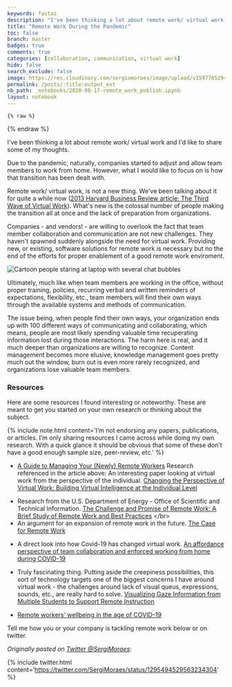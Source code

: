 ```yaml
---
keywords: fastai
description: "I've been thinking a lot about remote work/ virtual work and I'd like to share some of my thoughts."
title: "Remote Work During the Pandemic"
toc: false
branch: master
badges: true
comments: true
categories: [collaboration, communication, virtual work]
hide: false
search_exclude: false
image: https://res.cloudinary.com/sergiomoraes/image/upload/v1597785294/sergiomoraesblog/remote_work_thumbnail_hhaft9.jpg
permalink: /posts/:title:output_ext
nb_path: _notebooks/2020-08-17-remote_work_publish.ipynb
layout: notebook
---
```


<!--
#################################################
### THIS FILE WAS AUTOGENERATED! DO NOT EDIT! ###
#################################################
# file to edit: _notebooks/2020-08-17-remote_work_publish.ipynb
-->

<div class="container" id="notebook-container">
        
    {% raw %}
    
<div class="cell border-box-sizing code_cell rendered">

</div>
    {% endraw %}

<div class="cell border-box-sizing text_cell rendered"><div class="inner_cell">
<div class="text_cell_render border-box-sizing rendered_html">
<p>I've been thinking a lot about remote work/ virtual work and I'd like to share some of my thoughts.</p>
<p>Due to the pandemic, naturally, companies started to adjust and allow team members to work from home. However, what I would like to focus on is how that transition has been dealt with.</p>
<p>Remote work/ virtual work, is not a new thing. We've been talking about it for quite a while now (<a href="https://hbr.org/2013/01/the-third-wave-of-virtual-work" title="The Third Wave of Virtual Work by Tammy Johns and Lynda Gratton">2013 Harvard Business Review article: The Third Wave of Virtual Work</a>). What's new is the colossal number of people making the transition all at once and the lack of preparation from organizations.</p>
<p>Companies - and vendors! - are willing to overlook the fact that team member collaboration and communication are not new challenges. They haven't spawned suddenly alongside the need for virtual work. Providing new, or existing, software solutions for remote work is necessary but no the end of the efforts for proper enablement of a good remote work enviroment.</p>
<p><img src="https://res.cloudinary.com/sergiomoraes/image/upload/v1597788302/sergiomoraesblog/remote_work_comm_options_a4uukl.jpg" alt="Cartoon people staring at laptop with several chat bubbles"></p>
<p>Ultimately, much like when team members are working in the office, without proper training, policies, recurring verbal and written reminders of expectations, flexibility, etc., team members will find their own ways through the available systems and methods of communication.</p>
<p>The issue being, when people find their own ways, your organization ends up with 100 different ways of communicating and collaborating, which means, people are most likely spending valuable time recuperating information lost during those interactions.
The harm here is real, and it much deeper than organizations are willing to recognize. Content management becomes more elusive, knowledge management goes pretty much out the window, burn out is even more rarely recognized, and organizations lose valuable team members.</p>

</div>
</div>
</div>
<div class="cell border-box-sizing text_cell rendered"><div class="inner_cell">
<div class="text_cell_render border-box-sizing rendered_html">
<h3 id="Resources">Resources<a class="anchor-link" href="#Resources"> </a></h3><p>Here are some resources I found interesting or noteworthy. These are meant to get you started on your own research or thinking about the subject.</p>

</div>
</div>
</div>
<div class="cell border-box-sizing text_cell rendered"><div class="inner_cell">
<div class="text_cell_render border-box-sizing rendered_html">
<p>{% include note.html content='I&#8217;m not endorsing any papers, publications, or articles. I&#8217;m only sharing resources I came across while doing my own research. With a quick glance it should be obvious that some of these don&#8217;t have a good enough sample size, peer-review, etc.' %}</p>

</div>
</div>
</div>
<div class="cell border-box-sizing text_cell rendered"><div class="inner_cell">
<div class="text_cell_render border-box-sizing rendered_html">
<ul>
<li><a href="https://hbr.org/2020/03/a-guide-to-managing-your-newly-remote-workers">A Guide to Managing Your (Newly) Remote Workers</a>
Research referenced in the article above:
An interesting paper looking at virtual work from the perspective of the individual.
<a href="https://www.academia.edu/33575597/CHANGING_THE_PERSPECTIVE_OF_VIRTUAL_WORK_BUILDING_VIRTUAL_INTELLIGENCE_AT_THE_INDIVIDUAL_LEVEL?source=swp_share">Changing the Perspective of Virtual Work: Building Virtual Intelligence at the Individual Level</a></li>
</ul>
<ul>
<li>Research from the U.S. Department of Energy - Office of Scientific and Technical Information. <a href="https://www.osti.gov/biblio/1487022">The Challenge and Promise of Remote Work: A Brief Study of Remote Work and Best Practices</a>
&lt;/br&gt;</li>
<li>An argument for an expansion of remote work in the future. <a href="https://lib.dr.iastate.edu/econ_workingpapers/102/">The Case for Remote Work</a></li>
</ul>
<ul>
<li>A direct look into how Covid-19 has changed virtual work. <a href="https://www.tandfonline.com/doi/full/10.1080/0960085X.2020.1800417">An affordance perspective of team collaboration and enforced working from home during COVID-19</a></li>
</ul>
<ul>
<li>Truly fascinating thing. Putting aside the creepiness possibilities, this sort of technology targets one of the biggest concerns I have around virtual work - the challenges around lack of visual queus, expressions, sounds, etc., are really hard to solve. <a href="https://dl.acm.org/doi/abs/10.1145/3170427.3188453">Visualizing Gaze Information from Multiple Students to Support Remote Instruction</a></li>
</ul>
<ul>
<li><a href="https://www.microsoft.com/en-us/research/publication/remote-workers-wellbeing-in-the-age-of-covid-19/">Remote workers’ wellbeing in the age of COVID-19</a></li>
</ul>

</div>
</div>
</div>
<div class="cell border-box-sizing text_cell rendered"><div class="inner_cell">
<div class="text_cell_render border-box-sizing rendered_html">
<p>Tell me how you or your company is tackling remote work below or on twitter.</p>
<p><em>Originally posted on <a href="https://twitter.com/SergiMoraes">Twitter @SergiMoraes</a></em>:</p>

</div>
</div>
</div>
<div class="cell border-box-sizing text_cell rendered"><div class="inner_cell">
<div class="text_cell_render border-box-sizing rendered_html">
<p>{% include twitter.html content='<a href="https://twitter.com/SergiMoraes/status/1295494529563234304">https://twitter.com/SergiMoraes/status/1295494529563234304</a>' %}</p>

</div>
</div>
</div>
</div>
 

